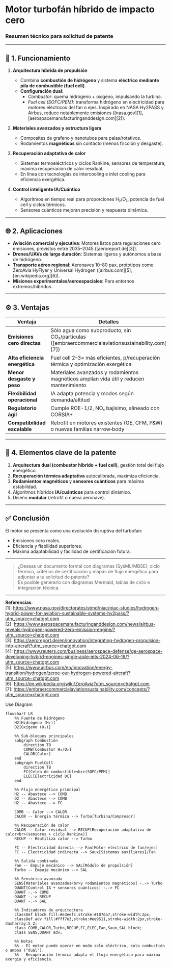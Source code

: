 # Motor turbofán híbrido de impacto cero
### Resumen técnico para solicitud de patente

---

## 🔧 1. Funcionamiento

1. **Arquitectura híbrida de propulsión**  
   - Combina **combustión de hidrógeno** y sistema **eléctrico mediante pila de combustible (fuel cell)**.  
   - **Configuración dual:**  
     - *Combustor*: quema hidrógeno + oxígeno, impulsando la turbina.  
     - *Fuel cell (SOFC/PEM)*: transforma hidrógeno en electricidad para motores eléctricos del fan o ejes. Inspirado en NASA Hy2PASS y Airbus, reduce notablemente emisiones ([nasa.gov][1], [aerospacemanufacturinganddesign.com][2]).

2. **Materiales avanzados y estructura ligera**  
   - Composites de grafeno y nanotubos para palas/rotativos.  
   - Rodamientos **magnéticos** sin contacto (menos fricción y desgaste).

3. **Recuperación adaptativa de calor**  
   - Sistemas termoeléctricos y ciclos Rankine, sensores de temperatura, máxima recuperación de calor residual.  
   - En línea con tecnologías de intercooling e inlet cooling para eficiencia exergética.

4. **Control inteligente IA/Cuántico**  
   - Algoritmos en tiempo real para proporciones H₂/O₂, potencia de fuel cell y ciclos térmicos.  
   - Sensores cuánticos mejoran precisión y respuesta dinámica.

---

## 🌐 2. Aplicaciones

- **Aviación comercial y ejecutiva**: Motores listos para regulaciones cero emisiones, previstos entre 2035–2045 ([aeroreport.de][3]).
- **Drones/UAVs de larga duración**: Sistemas ligeros y autónomos a base de hidrógeno.
- **Transporte aéreo regional**: Aeronaves 10–80 pax, prototipos como ZeroAvia HyFlyer y Universal Hydrogen ([airbus.com][5], [en.wikipedia.org][6]).
- **Misiones experimentales/aeroespaciales**: Para entornos extremos/híbridos.

---

## ⚙️ 3. Ventajas

| Ventaja                      | Detalles                                                                                                          |
|------------------------------|-------------------------------------------------------------------------------------------------------------------|
| **Emisiones cero directas**  | Sólo agua como subproducto, sin CO₂/partículas ([embraercommercialaviationsustainability.com][7])                 |
| **Alta eficiencia energética** | Fuel cell 2–3× más eficientes, p/recuperación térmica y optimización exergética                                   |
| **Menor desgaste y peso**    | Materiales avanzados y rodamientos magnéticos amplían vida útil y reducen mantenimiento                           |
| **Flexibilidad operacional** | IA adapta potencia y modos según demanda/altitud                                                                 |
| **Regulatorio ágil**        | Cumple ROE-1/2, NOₓ bajísimo, alineado con CORSIA+                                                                |
| **Compatibilidad escalable** | Retrofit en motores existentes (GE, CFM, P&W) o nuevas familias narrow‑body                                       |

---

## 📄 4. Elementos clave de la patente

1. **Arquitectura dual (combustor híbrido + fuel cell)**, gestión total del flujo energético.
2. **Recuperación térmica adaptativa** autocalibrada, maximiza eficiencia.
3. **Rodamientos magnéticos** y **sensores cuánticos** para máxima estabilidad.
4. Algoritmos híbridos **IA/cuánticos** para control dinámico.
5. Diseño **modular** (retrofit o nueva aeronave).

---

## ✅ Conclusión

El motor se presenta como una evolución disruptiva del turbofan:
- Emisiones cero reales.
- Eficiencia y fiabilidad superiores.
- Máxima adaptabilidad y facilidad de certificación futura.

---

> ¿Deseas un documento formal con diagramas (SysML/MBSE), ciclo térmico, criterios de certificación y mapas de flujo energético para adjuntar a tu solicitud de patente?  
> Es posible generarlo con diagramas Mermaid, tablas de ciclo e integración técnica.

---

**Referencias**:  
[1]: https://www.nasa.gov/directorates/stmd/niac/niac-studies/hydrogen-hybrid-power-for-aviation-sustainable-systems-hy2pass/?utm_source=chatgpt.com  
[2]: https://www.aerospacemanufacturinganddesign.com/news/airbus-reveals-hydrogen-powered-zero-emission-engine/?utm_source=chatgpt.com  
[3]: https://aeroreport.de/en/innovation/integrating-hydrogen-propulsion-into-aircraft?utm_source=chatgpt.com  
[4]: https://www.reuters.com/business/aerospace-defense/ge-aerospace-developing-hybrid-engines-single-aisle-jets-2024-06-19/?utm_source=chatgpt.com  
[5]: https://www.airbus.com/en/innovation/energy-transition/hydrogen/zeroe-our-hydrogen-powered-aircraft?utm_source=chatgpt.com  
[6]: https://en.wikipedia.org/wiki/ZeroAvia?utm_source=chatgpt.com  
[7]: https://embraercommercialaviationsustainability.com/concepts/?utm_source=chatgpt.com  


 Use Diagram
```mermaid
flowchart LR
    %% Fuente de hidrógeno
    H2[Hidrógeno (H₂)]
    O2[Oxígeno (O₂)]

    %% Sub-bloques principales
    subgraph Combustión
        direction TB
        COMB[Combustor H₂/O₂]
        CALOR[Calor]
    end
    subgraph FuelCell
        direction TB
        FC[Celda de combustible<br>(SOFC/PEM)]
        ELEC[Electricidad DC]
    end

    %% Flujo energético principal
    H2 -- Abastece --> COMB
    O2 -- Abastece --> COMB
    H2 -- Abastece --> FC

    COMB -- Calor --> CALOR
    CALOR -- Energia térmica --> Turbo[Turbina/Compresor]

    %% Recuperación de calor
    CALOR -- Calor residual --> RECUP[Recuperación adaptativa de calor<br>(sensores + ciclo Rankine)]
    RECUP -- Reutiliza calor --> Turbo

    FC -- Electricidad directa --> Fan[Motor eléctrico de fan/ejes]
    FC -- Electricidad indirecta --> Saux[Sistemas auxiliares]/Fan

    %% Salida combinada
    Fan -- Empuje mecánico --> SAL[Módulo de propulsión]
    Turbo -- Empuje mecánico --> SAL

    %% Sensórica avanzada
    SENS[Materiales avanzados<br>y rodamientos magnéticos] -.-> Turbo
    QUANT[Control IA + sensores cuánticos] -.-> FC
    QUANT -.-> COMB
    QUANT -.-> RECUP
    QUANT -.-> SAL

    %% Indicadores de arquitectura
    classDef block fill:#e3eefc,stroke:#187da7,stroke-width:2px;
    classDef adv fill:#fff7e3,stroke:#ee9511,stroke-width:2px,stroke-dasharray:5 2;
    class COMB,CALOR,Turbo,RECUP,FC,ELEC,Fan,Saux,SAL block;
    class SENS,QUANT adv;

    %% Notas
    %% - El motor puede operar en modo solo eléctrico, solo combustión o ambos ("dual").
    %% - Recuperación térmica adapta el flujo energético para máxima exergía y eficiencia.
```






